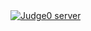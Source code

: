 <a href="http://discord.gg/dRrdYQf">
  <img src="https://discordapp.com/api/guilds/415879828470759434/embed.png" alt="Judge0 server">
</a>
